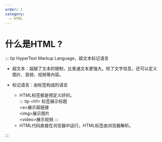 ```yaml
---
order: 1
category: 
  - HTML
---
```


# 什么是HTML ?
<!-- more -->

::: tip HyperText Markup Language，超文本标记语言

- 超文本：超越了文本的限制，比普通文本更强大。除了文字信息，还可以定义图片、音频、视频等内容。

- 标记语言：由标签构成的语言
  - HTML标签都是预定义好的。  
    ::: tip
    \<h1> 标签展示标题  
    \<a>展示超链接  
    \<img>展示图片  
    \<video>展示视频
    :::
  - HTML代码直接在浏览器中运行，HTML标签由浏览器解析。

:::

